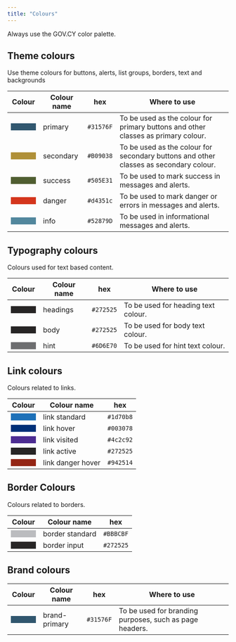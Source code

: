 ```yaml
---
title: "Colours"
---
```


Always use the GOV.CY color palette. 

## Theme colours
Use theme colours for buttons, alerts, list groups, borders, text and backgrounds

|Colour                                      |Colour name        | hex     | Where to use | 
|--------------------------------------------|-------------------|---------|--------------|
|<code style="background-color:#31576F">&nbsp;&nbsp;&nbsp;&nbsp;&nbsp;&nbsp;&nbsp;</code>|primary  | `#31576F` |To be used as the colour for primary buttons and other classes as primary colour.|
|<code style="background-color:#B09038">&nbsp;&nbsp;&nbsp;&nbsp;&nbsp;&nbsp;&nbsp;</code>|secondary| `#B09038` |To be used as the colour for secondary buttons and other classes as secondary colour.|
|<code style="background-color:#505E31">&nbsp;&nbsp;&nbsp;&nbsp;&nbsp;&nbsp;&nbsp;</code>|success  | `#505E31` |To be used to mark success in messages and alerts.|
|<code style="background-color:#d4351c">&nbsp;&nbsp;&nbsp;&nbsp;&nbsp;&nbsp;&nbsp;</code>|danger   | `#d4351c` |To be used to mark danger or errors in messages and alerts.|
|<code style="background-color:#52879D">&nbsp;&nbsp;&nbsp;&nbsp;&nbsp;&nbsp;&nbsp;</code>|info     | `#52879D` |To be used in informational messages and alerts.|

## Typography colours
Colours used for text based content. 

|Colour                                      |Colour name        | hex     | Where to use | 
|--------------------------------------------|-------------------|---------|--------------|
|<code style="background-color:#272525">&nbsp;&nbsp;&nbsp;&nbsp;&nbsp;&nbsp;&nbsp;</code>|headings | `#272525` |To be used for heading text colour.|
|<code style="background-color:#272525">&nbsp;&nbsp;&nbsp;&nbsp;&nbsp;&nbsp;&nbsp;</code>|body     | `#272525` |To be used for body text colour.|
|<code style="background-color:#6D6E70">&nbsp;&nbsp;&nbsp;&nbsp;&nbsp;&nbsp;&nbsp;</code>|hint     | `#6D6E70` |To be used for hint text colour.|

## Link colours
Colours related to links.

|Colour                                      |Colour name        | hex     | 
|--------------------------------------------|-------------------|---------|
|<code style="background-color:#1d70b8">&nbsp;&nbsp;&nbsp;&nbsp;&nbsp;&nbsp;&nbsp;</code>|link standard     | `#1d70b8` |
|<code style="background-color:#003078">&nbsp;&nbsp;&nbsp;&nbsp;&nbsp;&nbsp;&nbsp;</code>|link hover        | `#003078` |
|<code style="background-color:#4c2c92">&nbsp;&nbsp;&nbsp;&nbsp;&nbsp;&nbsp;&nbsp;</code>|link visited      | `#4c2c92` |
|<code style="background-color:#272525">&nbsp;&nbsp;&nbsp;&nbsp;&nbsp;&nbsp;&nbsp;</code>|link active       | `#272525` |
|<code style="background-color:#942514">&nbsp;&nbsp;&nbsp;&nbsp;&nbsp;&nbsp;&nbsp;</code>|link danger hover | `#942514` |

## Border Colours
Colours related to borders.

|Colour                                      |Colour name        | hex     | 
|--------------------------------------------|-------------------|---------|
|<code style="background-color:#BBBCBF">&nbsp;&nbsp;&nbsp;&nbsp;&nbsp;&nbsp;&nbsp;</code>|border standard     | `#BBBCBF` |
|<code style="background-color:#272525">&nbsp;&nbsp;&nbsp;&nbsp;&nbsp;&nbsp;&nbsp;</code>|border input        | `#272525` |

## Brand colours
|Colour                                      |Colour name        | hex     | Where to use |
|--------------------------------------------|-------------------|---------|--------------|
|<code style="background-color:#31576F">&nbsp;&nbsp;&nbsp;&nbsp;&nbsp;&nbsp;&nbsp;</code>|brand-primary        | `#31576F` |To be used for branding purposes, such as page headers. |

